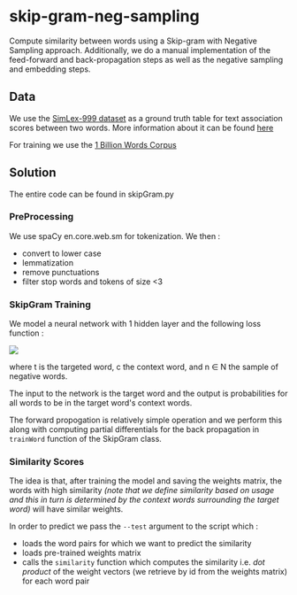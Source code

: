 # skip-gram-neg-sampling
Compute similarity between words using a Skip-gram with Negative Sampling approach. Additionally, we do a manual implementation of the feed-forward and back-propagation steps as well as the negative sampling and embedding steps.

## Data
We use the [SimLex-999 dataset](https://fh295.github.io/SimLex-999.zip) as a ground truth table for text association scores between two words. More information about it can be found [here](https://fh295.github.io/simlex.html)

For training we use the [1 Billion Words Corpus](https://opensource.google/projects/lm-benchmark)

## Solution

The entire code can be found in skipGram.py

### PreProcessing


We use spaCy en.core.web.sm for tokenization. We then : 
- convert to lower case
- lemmatization
- remove punctuations
- filter stop words and tokens of size <3

### SkipGram Training

We model a neural network with 1 hidden layer and the following loss function :

<img src="https://render.githubusercontent.com/render/math?math=L(t,c) = -log[\sigma(c.t)] %2B \sum_{n\in Neg}log[\sigma(-n.t)]">

where t is the targeted word, c the context word, and n ∈ N the sample of negative words.

The input to the network is the target word and the output is probabilities for all words to be in the target word's context words.

The forward propogation is relatively simple operation and we perform this along with computing partial differentials for the back propagation in ```trainWord``` function of the SkipGram class.

### Similarity Scores

The idea is that, after training the model and saving the weights matrix, the words with high similarity _(note that we define similarity based on usage and this in turn is determined by the context words surrounding the target word)_ will have similar weights. 

In order to predict we pass the ```--test``` argument to the script which :
- loads the word pairs for which we want to predict the similarity
- loads pre-trained weights matrix
- calls the ```similarity``` function which computes the similarity i.e. _dot product_ of the weight vectors (we retrieve by id from the weights matrix) for each word pair
